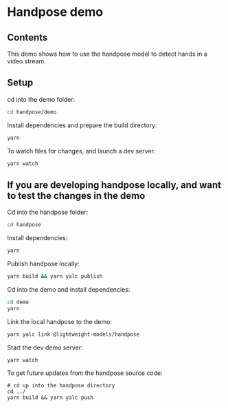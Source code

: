 # Handpose demo

## Contents

This demo shows how to use the handpose model to detect hands in a video stream.

## Setup

cd into the demo folder:

```sh
cd handpose/demo
```

Install dependencies and prepare the build directory:

```sh
yarn
```

To watch files for changes, and launch a dev server:

```sh
yarn watch
```

## If you are developing handpose locally, and want to test the changes in the demo

Cd into the handpose folder:
```sh
cd handpose
```

Install dependencies:
```sh
yarn
```

Publish handpose locally:
```sh
yarn build && yarn yalc publish
```

Cd into the demo and install dependencies:

```sh
cd demo
yarn
```

Link the local handpose to the demo:
```sh
yarn yalc link @lightweight-models/handpose
```

Start the dev demo server:
```sh
yarn watch
```

To get future updates from the handpose source code:
```
# cd up into the handpose directory
cd ../
yarn build && yarn yalc push
```
